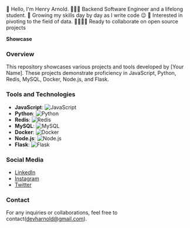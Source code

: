 👋 Hello, I'm Henry Arnold.
👨🏾‍💻 Backend Software Engineer and a lifelong student.
🌱 Growing my skills day by day as I write code 😉
🫣 Interested in pivoting to the field of data.
🫱🏾‍🫲🏽 Ready to collaborate on open source projects


**Showcase**

### Overview
This repository showcases various projects and tools developed by [Your Name]. These projects demonstrate proficiency in JavaScript, Python, Redis, MySQL, Docker, Node.js, and Flask.

### Tools and Technologies
- **JavaScript**:
  ![JavaScript](https://upload.wikimedia.org/wikipedia/commons/thumb/6/6a/JavaScript-logo.png/50px-JavaScript-logo.png)
- **Python**:
  ![Python](https://upload.wikimedia.org/wikipedia/commons/thumb/c/c3/Python-logo-notext.svg/50px-Python-logo-notext.svg.png)
- **Redis**:
  ![Redis](https://upload.wikimedia.org/wikipedia/commons/thumb/6/6b/Redis_Logo.svg/50px-Redis_Logo.svg.png)
- **MySQL**:
  ![MySQL](https://upload.wikimedia.org/wikipedia/commons/thumb/e/ee/MySQL_Logo.png/50px-MySQL_Logo.png)
- **Docker**:
  ![Docker](https://upload.wikimedia.org/wikipedia/commons/thumb/4/4e/Docker_%28container_engine%29_logo.svg/50px-Docker_%28container_engine%29_logo.svg.png)
- **Node.js**:
  ![Node.js](https://upload.wikimedia.org/wikipedia/commons/thumb/d/d9/Node.js_logo.svg/50px-Node.js_logo.svg.png)
- **Flask**:
  ![Flask](https://upload.wikimedia.org/wikipedia/commons/thumb/3/3c/Flask_logo.svg/50px-Flask_logo.svg.png)


### Social Media
- [LinkedIn](https://www.linkedin.com/in/arnold-henry-56b526260/)
- [Instagram](https://www.instagram.com/vaultofarnold)
- [Twitter](https://twitter.com/vaultofarnold)

### Contact
For any inquiries or collaborations, feel free to contact(devharnold@gmail.com).

<!---
devharnold/devharnold is a ✨ special ✨ repository because its `README.md` (this file) appears on your GitHub profile.
You can click the Preview link to take a look at your changes.
--->
